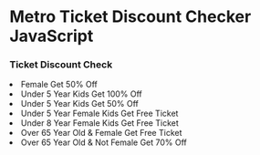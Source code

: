 # Metro Ticket Discount Checker JavaScript


### Ticket Discount Check

<li>Female Get 50% Off</li>

<li>Under 5 Year Kids Get 100% Off</li>

<li>Under 5 Year Kids Get 50% Off</li>

<li>Under 5 Year Female Kids Get Free Ticket</li>

<li>Under 8 Year Female Kids Get Free Ticket</li>

<li>Over 65 Year Old & Female Get Free Ticket</li>

<li>Over 65 Year Old & Not Female Get 70% Off</li>
